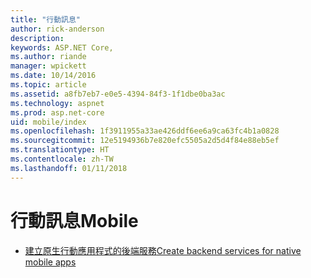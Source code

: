 ```yaml
---
title: "行動訊息"
author: rick-anderson
description: 
keywords: ASP.NET Core,
ms.author: riande
manager: wpickett
ms.date: 10/14/2016
ms.topic: article
ms.assetid: a8fb7eb7-e0e5-4394-84f3-1f1dbe0ba3ac
ms.technology: aspnet
ms.prod: asp.net-core
uid: mobile/index
ms.openlocfilehash: 1f3911955a33ae426ddf6ee6a9ca63fc4b1a0828
ms.sourcegitcommit: 12e5194936b7e820efc5505a2d5d4f84e88eb5ef
ms.translationtype: HT
ms.contentlocale: zh-TW
ms.lasthandoff: 01/11/2018
---
```

# <a name="mobile"></a><span data-ttu-id="da015-103">行動訊息</span><span class="sxs-lookup"><span data-stu-id="da015-103">Mobile</span></span>

*   [<span data-ttu-id="da015-104">建立原生行動應用程式的後端服務</span><span class="sxs-lookup"><span data-stu-id="da015-104">Create backend services for native mobile apps</span></span>](native-mobile-backend.md)
